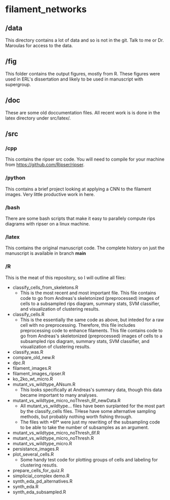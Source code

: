 # filament_networks

## /data
This directory contains a lot of data and so is not in the git. Talk to me or Dr. Maroulas for access to the data.

## /fig
This folder contains the output figures, mostly from R. These figures were used in ERL's dissertation and likely to be used in manuscript with supergroup.

## /doc
These are some old doccumentation files. All recent work is is done in the latex directory under src/latex/.

## /src

### /cpp
This contains the ripser src code. You will need to compile for your machine from https://github.com/Ripser/ripser.

### /python
This contains a brief project looking at applying a CNN to the filament images. Very little productive work in here.

### /bash
There are some bash scripts that make it easy to parallely compute rips diagrams with ripser on a linux machine.

### /latex
This contains the original manuscript code. The complete history on just the manuscript is available in branch **main**

### /R
This is the meat of this repository, so I will outline all files:

* classify_cells_from_skeletons.R
  * This is the most recent and most important file. This file contains code to go from Andreas's skeletonized (preprocessed) images of cells to a subsampled rips diagram, summary stats, SVM classifier, and visualization of clustering results.
* classify_cells.R
   * This is the essentially the same code as above, but inteded for a raw cell with no preprocessing. Therefore, this file includes preprocessing code to enhance filaments. This file contains code to go from Andreas's skeletonized (preprocessed) images of cells to a subsampled rips diagram, summary stats, SVM classifier, and visualization of clustering results.
* classify_was.R
* compare_old_new.R
* dpc.R
* filament_images.R
* filament_images_ripser.R
* ko_2ko_wt_micro.R
* mutant_vs_wildtype_ANsum.R
  * This looks specifically at Andreas's summary data, though this data became important to many analyses.
* mutant_vs_wildtype_micro_noThresh_6f_newData.R
  * All mutant_vs_wildtype... files have been surplanted for the most part by the classify_cells files. THese have some alternative sampling methods, but probably nothing worth fishing through.
  * The files with \*6f\* were just my rewriting of the subsampling code to be able to take the number of subsamples as an argument.
* mutant_vs_wildtype_micro_noThresh_6f.R
* mutant_vs_wildtype_micro_noThresh.R
* mutant_vs_wildtype_micro.R
* persistance_images.R
* plot_several_cells.R
  * Some handy test code for plotting groups of cells and labeling for clustering resutls.
* prepare_cells_for_quiz.R
* simplicial_complex demo.R
* synth_eda_pd_alternatives.R
* synth_eda.R
* synth_eda_subsampled.R

